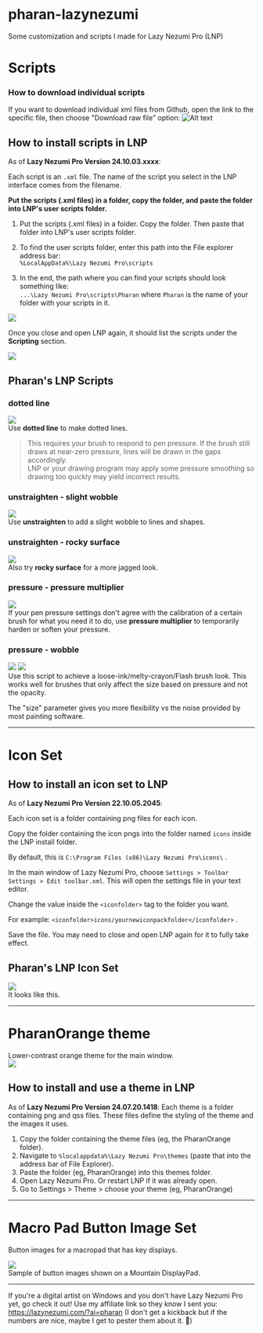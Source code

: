 # pharan-lazynezumi
Some customization and scripts I made for Lazy Nezumi Pro (LNP)


# Scripts
### How to download individual scripts

If you want to download individual xml files from Github, open the link to the specific file, then choose "Download raw file" option:
![Alt text](docimg/download-raw-file-github.png)

## How to install scripts in LNP
As of **Lazy Nezumi Pro Version 24.10.03.xxxx**:

Each script is an `.xml` file.
The name of the script you select in the LNP interface comes from the filename.

**Put the scripts (.xml files) in a folder, copy the folder, and paste the folder into LNP's user scripts folder.**

1. Put the scripts (.xml files) in a folder. Copy the folder. Then paste that folder into LNP's user scripts folder.

2. To find the user scripts folder, enter this path into the File explorer address bar:  
`%LocalAppData%\Lazy Nezumi Pro\scripts`

3. In the end, the path where you can find your scripts should look something like:  
`...\Lazy Nezumi Pro\scripts\Pharan` where `Pharan` is the name of your folder with your scripts in it.

![](/docimg/localappdata_lnp_scripts_folder.png)

Once you close and open LNP again, it should list the scripts under the **Scripting** section.

![](/docimg/pharan_scripts_lnp_ui.png)

## Pharan's LNP Scripts
### dotted line
![](docimg/scripts-dotted-line.gif)  
Use **dotted line** to make dotted lines.  
> This requires your brush to respond to pen pressure. If the brush still draws at near-zero pressure, lines will be drawn in the gaps accordingly.  
> LNP or your drawing program may apply some pressure smoothing so drawing too quickly may yield incorrect results.


### unstraighten - slight wobble
![](docimg/scripts-unstraighten-slightwobble.gif)  
Use **unstraighten** to add a slight wobble to lines and shapes.


### unstraighten - rocky surface
![](docimg/scripts-wobble-jagged.gif)  
Also try **rocky surface** for a more jagged look.


### pressure - pressure multiplier
![](docimg/scripts-pressure-pressuremultiplier.gif)  
If your pen pressure settings don't agree with the calibration of a certain brush for what you need it to do, use **pressure multiplier** to temporarily harden or soften your pressure.  


### pressure - wobble
![](docimg/scripts-pressure-wobble.png) 
![](docimg/scripts-pressure-wobble.gif)  
Use this script to achieve a loose-ink/melty-crayon/Flash brush look. This works well for brushes that only affect the size based on pressure and not the opacity.

 The "size" parameter gives you more flexibility vs the noise provided by most painting software.



---
# Icon Set
## How to install an icon set to LNP
As of **Lazy Nezumi Pro Version 22.10.05.2045**:

Each icon set is a folder containing png files for each icon.

Copy the folder containing the icon pngs into the folder named `icons` inside the LNP install folder.

By default, this is `C:\Program Files (x86)\Lazy Nezumi Pro\icons\` .

In the main window of Lazy Nezumi Pro, choose `Settings > Toolbar Settings > Edit toolbar.xml`. This will open the settings file in your text editor. 

Change the value inside the `<iconfolder>` tag to the folder you want.

For example: `<iconfolder>icons/yournewiconpackfolder</iconfolder>` .

Save the file. You may need to close and open LNP again for it to fully take effect.

## Pharan's LNP Icon Set
![](docimg/iconset-pharan.png)  
It looks like this.  

---
# PharanOrange theme
Lower-contrast orange theme for the main window.  
![](docimg/theme-pharanorange.png)  

## How to install and use a theme in LNP
As of **Lazy Nezumi Pro Version 24.07.20.1418**:
Each theme is a folder containing png and qss files. These files define the styling of the theme and the images it uses.  

1. Copy the folder containing the theme files (eg, the PharanOrange folder).
2. Navigate to `%localappdata%\Lazy Nezumi Pro\themes` (paste that into the address bar of File Explorer).
3. Paste the folder (eg, PharanOrange) into this themes folder.
4. Open Lazy Nezumi Pro. Or restart LNP if it was already open.
5. Go to Settings > Theme > choose your theme (eg, PharanOrange)


---
# Macro Pad Button Image Set
Button images for a macropad that has key displays.  

![](docimg/macropad-preview.png)  
Sample of button images shown on a Mountain DisplayPad.




---

If you're a digital artist on Windows and you don't have Lazy Nezumi Pro yet, go check it out!
Use my affiliate link so they know I sent you: https://lazynezumi.com/?ai=pharan
(I don't get a kickback but if the numbers are nice, maybe I get to pester them about it. 🥳)